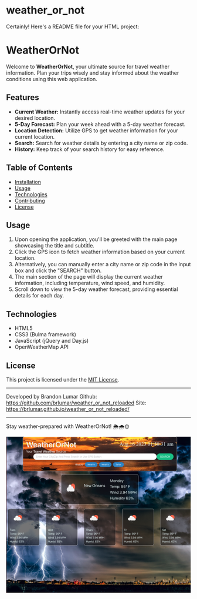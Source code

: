 # weather_or_not

Certainly! Here's a README file for your HTML project:

# WeatherOrNot

Welcome to **WeatherOrNot**, your ultimate source for travel weather information. Plan your trips wisely and stay informed about the weather conditions using this web application.

## Features

- **Current Weather:** Instantly access real-time weather updates for your desired location.
- **5-Day Forecast:** Plan your week ahead with a 5-day weather forecast.
- **Location Detection:** Utilize GPS to get weather information for your current location.
- **Search:** Search for weather details by entering a city name or zip code.
- **History:** Keep track of your search history for easy reference.

## Table of Contents

- [Installation](#installation)
- [Usage](#usage)
- [Technologies](#technologies)
- [Contributing](#contributing)
- [License](#license)


## Usage

1. Upon opening the application, you'll be greeted with the main page showcasing the title and subtitle.
2. Click the GPS icon to fetch weather information based on your current location.
3. Alternatively, you can manually enter a city name or zip code in the input box and click the "SEARCH" button.
4. The main section of the page will display the current weather information, including temperature, wind speed, and humidity.
5. Scroll down to view the 5-day weather forecast, providing essential details for each day.

## Technologies

- HTML5
- CSS3 (Bulma framework)
- JavaScript (jQuery and Day.js)
- OpenWeatherMap API



## License

This project is licensed under the [MIT License](LICENSE).

---

Developed by Brandon Lumar 
Github: https://github.com/brlumar/weather_or_not_reloaded
Site: https://brlumar.github.io/weather_or_not_reloaded/



---

Stay weather-prepared with WeatherOrNot! 🌦️🌧️🌞

![screen-shot of website ](image.png)

